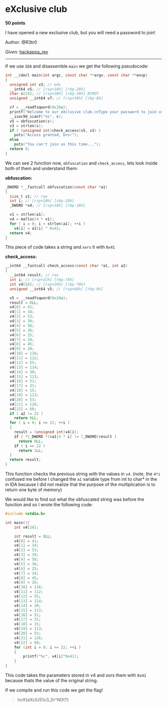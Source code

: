 # eXclusive club

**50 points**

I have opened a new exclusive club, but you will need a password to join!

Author: @R3tr0

*Given:* [hackappa_rev](https://github.com/LeonGurin/Hackappatoi/blob/main/Hackappa_rev/hackappa_rev)

___

If we use `IDA` and disassemble `main` we get the following pseudocode:

```c
int __cdecl main(int argc, const char **argv, const char **envp)
{
  unsigned int v3; // edx
  __int64 v5; // [rsp+18h] [rbp-28h]
  char s[24]; // [rsp+20h] [rbp-20h] BYREF
  unsigned __int64 v7; // [rsp+38h] [rbp-8h]

  v7 = __readfsqword(0x28u);
  printf("Welcome to our eXclusive club.\nType your password to join us.\n>");
  __isoc99_scanf("%s", s);
  v5 = obfuscation(s);
  v3 = strlen(s);
  if ( (unsigned int)check_access(v5, v3) )
    puts("Access granted, bro!");
  else
    puts("You can't join us this time...");
  return 0;
}
```

We can see 2 function now, `obfuscation` and `check_access`, lets look inside both of them and understand them:

**obfuscation:**

```c
_DWORD *__fastcall obfuscation(const char *a1)
{
  size_t v1; // rax
  int i; // [rsp+10h] [rbp-20h]
  _DWORD *v4; // [rsp+18h] [rbp-18h]

  v1 = strlen(a1);
  v4 = malloc(4 * v1);
  for ( i = 0; i < strlen(a1); ++i )
    v4[i] = a1[i] ^ 0x41;
  return v4;
}
```

This piece of code takes a string and `xors` it with `0x41`

**check_access:**

```c
__int64 __fastcall check_access(const char *a1, int a2)
{
  __int64 result; // rax
  int i; // [rsp+1Ch] [rbp-74h]
  int v4[26]; // [rsp+20h] [rbp-70h]
  unsigned __int64 v5; // [rsp+88h] [rbp-8h]

  v5 = __readfsqword(0x28u);
  result = 0LL;
  v4[0] = 41;
  v4[1] = 34;
  v4[2] = 53;
  v4[3] = 39;
  v4[4] = 58;
  v4[5] = 36;
  v4[6] = 25;
  v4[7] = 34;
  v4[8] = 45;
  v4[9] = 20;
  v4[10] = 116;
  v4[11] = 112;
  v4[12] = 55;
  v4[13] = 114;
  v4[14] = 30;
  v4[15] = 113;
  v4[16] = 51;
  v4[17] = 31;
  v4[18] = 15;
  v4[19] = 113;
  v4[20] = 53;
  v4[21] = 126;
  v4[22] = 60;
  if ( a2 != 23 )
    return 0LL;
  for ( i = 0; i <= 22; ++i )
  {
    result = (unsigned int)v4[i];
    if ( *(_DWORD *)&a1[4 * i] != (_DWORD)result )
      return 0LL;
    if ( i == 22 )
      return 1LL;
  }
  return result;
}
```

This function checks the previous string with the values in `v4`. (note, the `4*i` confused me before I changed the `a1` variable type from int to char* in the in IDA because I did not realize that the purpose of the multiplication is to return one byte of memory)

We would like to find out what the obfuscated string was before the function and so I wrote the following code:

```c
#include <stdio.h>

int main(){
    int v4[26]; 

    int result = 0LL;
    v4[0] = 41;
    v4[1] = 34;
    v4[2] = 53;
    v4[3] = 39;
    v4[4] = 58;
    v4[5] = 36;
    v4[6] = 25;
    v4[7] = 34;
    v4[8] = 45;
    v4[9] = 20;
    v4[10] = 116;
    v4[11] = 112;
    v4[12] = 55;
    v4[13] = 114;
    v4[14] = 30;
    v4[15] = 113;
    v4[16] = 51;
    v4[17] = 31;
    v4[18] = 15;
    v4[19] = 113;
    v4[20] = 53;
    v4[21] = 126;
    v4[22] = 60;
    for (int i = 0; i <= 22; ++i )
    {
        printf("%c", v4[i]^0x41);
    }
}
```

This code takes the parameters stored in v4 and xors them with `0x41` because thats the value of the original string.

If we compile and run this code we get the flag!

>hctf{eXclU51v3_0r^N0t?}